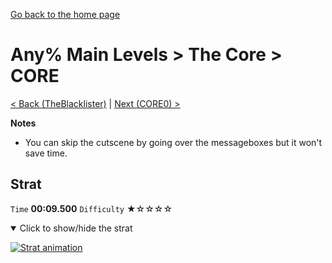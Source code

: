 [Go back to the home page](https://github.com/Doublevil/scbspeedrun)

# Any% Main Levels > The Core > CORE

[< Back (TheBlacklister)](https://github.com/Doublevil/scbspeedrun/blob/main/levels/any_ml/FW/TheBlacklister.md) | [Next (CORE0) >](https://github.com/Doublevil/scbspeedrun/blob/main/levels/any_ml/CORE/CORE0.md)

**Notes**
- You can skip the cutscene by going over the messageboxes but it won't save time.

## Strat

`Time` **00:09.500** `Difficulty` ★☆☆☆☆
<details open>
  <summary>Click to show/hide the strat</summary>

  [![Strat animation](https://github.com/Doublevil/scbspeedrun/blob/main/media/levels/CORE/CORE_Strat.webp)](https://github.com/Doublevil/scbspeedrun/blob/main/media/levels/CORE/CORE_Strat.mp4?raw=true)
</details>
